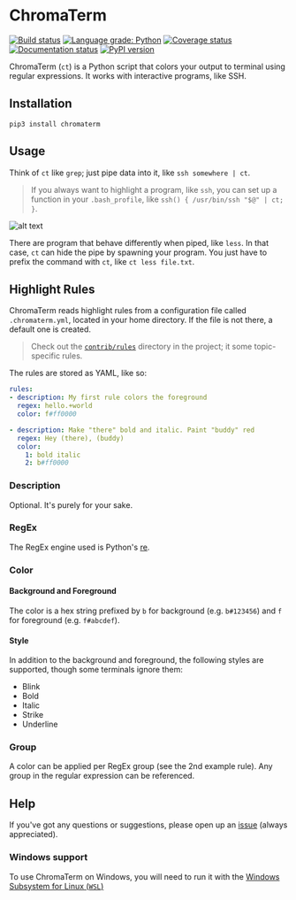 # ChromaTerm

[![Build status](https://img.shields.io/github/workflow/status/hSaria/ChromaTerm/CI/master)](https://github.com/hSaria/ChromaTerm/actions?query=workflow%3ACI)
[![Language grade: Python](https://img.shields.io/lgtm/grade/python/github/hSaria/ChromaTerm)](https://lgtm.com/projects/g/hSaria/ChromaTerm/context:python)
[![Coverage status](https://coveralls.io/repos/github/hSaria/ChromaTerm/badge.svg)](https://coveralls.io/github/hSaria/ChromaTerm)
[![Documentation status](https://readthedocs.org/projects/chromaterm/badge/?version=master)](https://chromaterm.readthedocs.io)
[![PyPI version](https://badge.fury.io/py/chromaterm.svg)](https://badge.fury.io/py/chromaterm)

ChromaTerm (`ct`) is a Python script that colors your output to terminal using
regular expressions. It works with interactive programs, like SSH.

## Installation

```shell
pip3 install chromaterm
```

## Usage

Think of `ct` like `grep`; just pipe data into it, like `ssh somewhere | ct`.

> If you always want to highlight a program, like `ssh`, you can set up a function
> in your `.bash_profile`, like `ssh() { /usr/bin/ssh "$@" | ct; }`.

![alt text](https://github.com/hSaria/ChromaTerm/raw/master/.github/junos-show-interface.png "Example output")

There are program that behave differently when piped, like `less`. In that case,
`ct` can hide the pipe by spawning your program. You just have to prefix the
command with `ct`, like `ct less file.txt`.

## Highlight Rules

ChromaTerm reads highlight rules from a configuration file called `.chromaterm.yml`,
located in your home directory. If the file is not there, a default one is created.

> Check out the [`contrib/rules`](https://github.com/hSaria/ChromaTerm/tree/master/contrib/rules)
> directory in the project; it some topic-specific rules.

The rules are stored as YAML, like so:

```yaml
rules:
- description: My first rule colors the foreground
  regex: hello.+world
  color: f#ff0000

- description: Make "there" bold and italic. Paint "buddy" red
  regex: Hey (there), (buddy)
  color:
    1: bold italic
    2: b#ff0000
```

### Description

Optional. It's purely for your sake.

### RegEx

The RegEx engine used is Python's [re](https://docs.python.org/3/library/re.html).

### Color

#### Background and Foreground

The color is a hex string prefixed by `b` for background (e.g. `b#123456`) and
`f` for foreground (e.g. `f#abcdef`).

#### Style

In addition to the background and foreground, the following styles are supported,
though some terminals ignore them:

 * Blink
 * Bold
 * Italic
 * Strike
 * Underline

### Group

A color can be applied per RegEx group (see the 2nd example rule). Any group in
the regular expression can be referenced.

## Help

If you've got any questions or suggestions, please open up an
[issue](https://github.com/hSaria/ChromaTerm/issues/new/choose) (always
appreciated).

### Windows support

To use ChromaTerm on Windows, you will need to run it with the
[Windows Subsystem for Linux (`WSL`)](https://docs.microsoft.com/en-us/windows/wsl/about)

